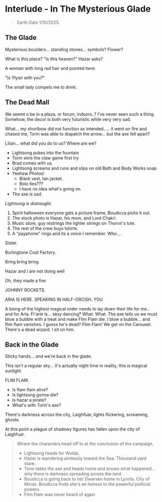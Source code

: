 # Interlude - In The Mysterious Glade

> Earth Date 1/10/2025.

## The Glade

Mysterious boulders... standing stones... symbols?
Flower?

What is this place?
"Is this heaven?" Hazar asks?  

A woman with long red hair and pointed here. 

"Is Ylysir with you?"  

The small lady compels me to drink.  


## The Dead Mall

We seemt o be in a plaza, or forum, indoors..? I've never seen such a thing. Somehow, the decor is both very futuristic while very very sad.

What... my shortbow did not function as intended..... it went on fire and chased me, Torin was able to dispatch the arrow... but the axe fell apart?

Lilian... what did you do to us?
Where are we?

- Lightsong pukes into the fountain
- Torin wins the claw game first try
- Brad comes with us.
- Lightsong screams and runs and slips on old Bath and Body Works soap
- Yeehaw Photos!
    - Black vest, tan jacket.
    - Bolo ties???
    - I have no idea what's going on.
- The axe is sad. 

*Lightsong is distraught*  

1. Spirit halloween everyone gets a picture frame, Boudicca picks it out. 
2. The stock photo is Hazar, his mom, and Lord Chakri. 
3. Music store, guy restrings the lighter strings on Thorvir's lute. 
4. The rest of the crew buys tshirts. 
5. A "payphone" rings and its a voice I remember. Who....

Sister.

Burlingtone Coat Factory.

Bring bring bring

Hazar and I are not doing well

Oh, they made a fire.

JOHNNY ROCKETS.

ARIA IS HERE. SPEAKING IN HALF-ORCISH.
YOU

A being of the highest magical order needs to lay down their life for me.. and for Aria.
Fi'arie is... sexy dancing? What. What.
The axe tells us we must blow a bubble with a treat and make Flim Flam die.
I blow a bubble... and flim flam vanishes. I guess he's dead? Flim Flam!
We get on the Carousel. There's a dead wizard. I sit on him.

## Back in the Glade
Sticky hands... and we're back in the glade.

This isn't a regular sky... it's actually night time in reality, this is magical sunlight. 

FLIM FLAM.

- Is flam flam alive?
- Is lightsong gonna die?
- Is hazar a pirate?
- What's with Torin's axe?

There's darkness across the city, Laighfuar, lights flickering, screaming, ghosts.

At this point a plague of shadowy figures has fallen upon the city of Laighfuar. 

> Where the characters head off to at the conclusion of the campaign.
> - Lightsong heads for Wulda.
> - Hazar is wandering aimlessly toward the Sea. Thousand yard stare.
> - Torin takes the axe and heads home and knows what happened... why there is darkness spreading across the land. 
> - Boudicca is going back to her Dwarven home in Lynnla. City of Mines. Boudicca finds she's an heiress to the powerful political powers. 
> - Flim Flam was never heard of again